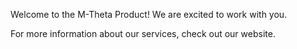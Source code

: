 Welcome to the M-Theta Product!
We are excited to work with you.

For more information about our services, check out our website.

